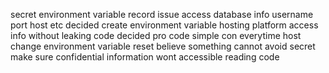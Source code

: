 secret environment variable record issue access database info username port host etc decided create environment variable hosting platform access info without leaking code decided pro code simple con everytime host change environment variable reset believe something cannot avoid secret make sure confidential information wont accessible reading code